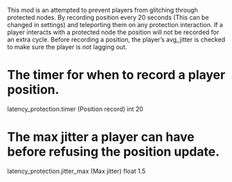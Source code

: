 This mod is an attempted to prevent players from glitching through protected nodes. By recording position every 20 seconds (This can be changed in settings) and teleporting them on any protection interaction. If a player interacts with a protected node the position will not be recorded for an extra cycle. Before recording a position, the player’s avg_jitter is checked to make sure the player is not lagging out.

# The timer for when to record a player position.
latency_protection.timer (Position record) int 20

# The max jitter a player can have before refusing the position update.
latency_protection.jitter_max (Max jitter) float 1.5